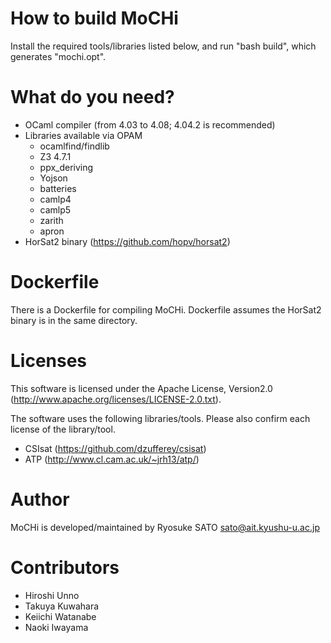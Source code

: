 How to build MoCHi
==================

 Install the required tools/libraries listed below,
 and run "bash build", which generates "mochi.opt".


What do you need?
=================

- OCaml compiler (from 4.03 to 4.08; 4.04.2 is recommended)
- Libraries available via OPAM
  - ocamlfind/findlib
  - Z3 4.7.1
  - ppx_deriving
  - Yojson
  - batteries
  - camlp4
  - camlp5
  - zarith
  - apron
- HorSat2 binary (https://github.com/hopv/horsat2)


Dockerfile
==========

 There is a Dockerfile for compiling MoCHi.
 Dockerfile assumes the HorSat2 binary is in the same directory.


Licenses
========

 This software is licensed under the Apache License, Version2.0 (http://www.apache.org/licenses/LICENSE-2.0.txt).

 The software uses the following libraries/tools.
 Please also confirm each license of the library/tool.
- CSIsat (https://github.com/dzufferey/csisat)
- ATP (http://www.cl.cam.ac.uk/~jrh13/atp/)


Author
=======

 MoCHi is developed/maintained by Ryosuke SATO <sato@ait.kyushu-u.ac.jp>


Contributors
============

- Hiroshi Unno
- Takuya Kuwahara
- Keiichi Watanabe
- Naoki Iwayama
